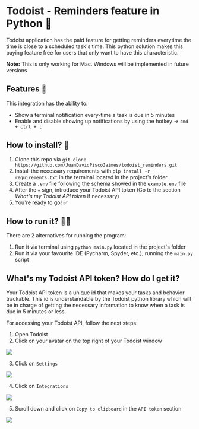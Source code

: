 # Todoist - Reminders feature in Python 🐍

Todoist application has the paid feature for getting reminders everytime the time is close to a scheduled task's time. This python solution makes this paying feature free for users that only want to have this characteristic.

**Note:** This is only working for Mac. Windows will be implemented in future versions

## Features 🍬

This integration has the ability to:
* Show a terminal notification every-time a task is due in 5 minutes
* Enable and disable showing up notifications by using the hotkey &rarr; `cmd + ctrl + l`

## How to install? 📝
1. Clone this repo via `git clone https://github.com/JuanDavidPiscoJaimes/todoist_reminders.git`
2. Install the necessary requirements with `pip install -r requirements.txt` in the terminal located in the project's folder
3. Create a `.env` file following the schema showed in the `example.env` file
4. After the `=` sign, introduce your Todoist API token (Go to the section _What's my Todoist API token_ if necessary)
5. You're ready to go! ✅

## How to run it? 🏃‍♂️
There are 2 alternatives for running the program:
1. Run it via terminal using `python main.py` located in the project's folder
2. Run it via your favourite IDE (Pycharm, Spyder, etc.), running the `main.py` script

## What's my Todoist API token? How do I get it?
Your Todoist API token is a unique id that makes your tasks and behavior trackable. This id is understandable by the Todoist python library which will be in charge of getting the necessary information to know when a task is due in 5 minutes or less.

For accessing your Todoist API, follow the next steps:
1. Open Todoist
2. Click on your avatar on the top right of your Todoist window

![](https://github.com/JuanDavidPiscoJaimes/todoist_reminders/blob/master/res/step2.png)

3. Click on `Settings`

![](https://github.com/JuanDavidPiscoJaimes/todoist_reminders/blob/master/res/step3.png)

4. Click on `Integrations`

![](https://github.com/JuanDavidPiscoJaimes/todoist_reminders/blob/master/res/step4.png)

5. Scroll down and click on `Copy to clipboard` in the `API token` section

![](https://github.com/JuanDavidPiscoJaimes/todoist_reminders/blob/master/res/step5.png)